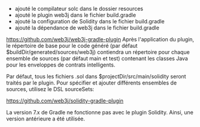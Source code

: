 - ajouté le compilateur solc dans le dossier resources
- ajouté le plugin web3j dans le fichier build.gradle
- ajouté la configuration de Solidity dans le fichier build.gradle
- ajouté la dépendance de web3j dans le fichier build.gradle

https://github.com/web3j/web3j-gradle-plugin
Après l'application du plugin, le répertoire de base pour le code généré (par défaut $buildDir/generated/sources/web3j)
contiendra un répertoire pour chaque ensemble de sources (par défaut main et test) contenant les classes Java pour les
enveloppes de contrats intelligents.

Par défaut, tous les fichiers .sol dans $projectDir/src/main/solidity seront traités par le plugin. Pour spécifier et
ajouter différents ensembles de sources, utilisez le DSL sourceSets:

https://github.com/web3j/solidity-gradle-plugin

La version 7.x de Gradle ne fonctionne pas avec le plugin Solidity. Ainsi, une version antérieure a été utilisée.
